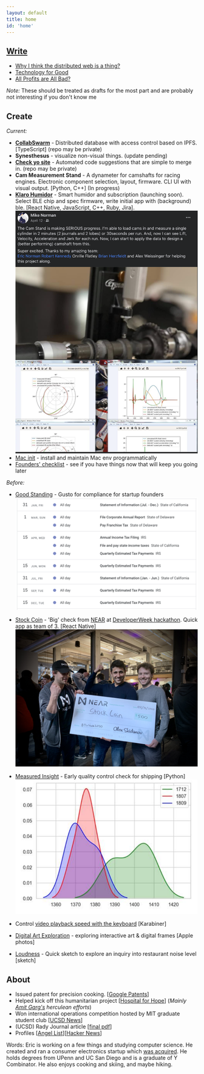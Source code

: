 ```yaml
---
layout: default
title: home
id: 'home'
---
```


## [Write](/writings/)

- [Why I think the distributed web is a thing?](/writings/dweb.html)
- [Technology for Good](writings/techmology.html)
- [All Profits are All Bad?](/writings/profit.html)

_Note:_ These should be treated as drafts for the most part and are probably not interesting if you don't know me

## Create

_Current:_

- [**CollabSwarm**](https://github.com/collabswarm/collabswarm) - Distributed database with access control based on IPFS. [TypeScript] \(repo may be private\)
- **Synesthesus** - visualize non-visual things. (update pending)
- [**Check yo site**](https://github.com/lifekaizen/check-yo-site) - Automated code suggestions that are simple to merge in. (repo may be private)
- **Cam Measurement Stand** - A dynameter for camshafts for racing engines. Electronic component selection, layout, firmware. CLI UI with visual output. [Python, C++] (In progress)
- [**Klaro Humidor**](/pages/humidor-app.html) - Smart humidor and subscription (launching soon). Select BLE chip and spec firmware, write initial app with (background) ble. [React Native, JavaScript, C++, Ruby, Jira].
  ![cam stand and graphs](/assets/img/index/cam_stand.png 'Output graphs.')
- [Mac init](https://github.com/lifekaizen/mac-init) - install and maintain Mac env programmatically
- [Founders' checklist](https://github.com/lifekaizen/founders-checklist) - see if you have things now that will keep you going later

_Before:_

- [Good Standing](https://goodstanding.guide/) - Gusto for compliance for startup founders
  ![view of calendar](/assets/img/index/good_standing_cal.png 'Early version of the compliance calendar.')
- [Stock Coin](https://youtu.be/heBzIqgqkvA) - 'Big' check from [NEAR](https://nearprotocol.com/) at [DeveloperWeek hackathon](https://www.developerweek.com/events/hackathon/). Quick app as team of 3. [React Native]
  ![award ceremony](/assets/img/index/stockcoin_check.jpeg 'Presented with a giant for $500 check by Near.')

- [Measured Insight](/assets/measured_insight.pdf) - Early quality control check for shipping [Python]
  ![frequency distribution](/assets/img/index/mi_freq_dist.png 'Frequency distribution shows clear separation of good and bad items.')

- Control [video playback speed with the keyboard](/pages/video-speed-control.html) [Karabiner]
- [Digital Art Exploration](/pages/digital-art.html) - exploring interactive art & digital frames [Apple photos]
- [Loudness](/pages/loudness.html) - Quick sketch to explore an inquiry into restaurant noise level [sketch]

## About

- Issued patent for precision cooking. [[Google Patents][2]]
- Helped kick off this humanitarian project [[Hospital for Hope][3]] (_Mainly [Amit Garg's][4] herculean efforts_)
- Won international operations competition hosted by MIT graduate student club [[UCSD News][1]]
- (UCSD) Rady Journal article [[final pdf][6]]
- Profiles [[Angel List](https://angel.co/ericnorman)][[Hacker News](https://news.ycombinator.com/user?id=lifekaizen)]

Words: Eric is working on a few things and studying computer science. He created and ran a consumer electronics startup which [was acquired][5]. He holds degrees from UPenn and UC San Diego and is a graduate of Y Combinator. He also enjoys cooking and skiing, and maybe hiking.

[1]: https://ucsdnews.ucsd.edu/feature/rady_school_of_management_students_win_operations_simulation_competition
[2]: https://patents.google.com/patent/US10368395B1/en?oq=US10368395B1
[3]: https://www.hospitalforhope.org/team
[4]: https://www.linkedin.com/in/amgarg
[5]: https://desora.co/
[6]: /assets/publish.pdf
